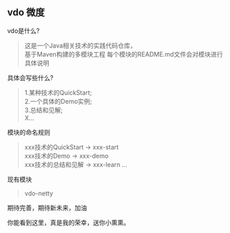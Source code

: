 ## vdo 微度
vdo是什么?
> 这是一个Java相关技术的实践代码仓库，  
> 基于Maven构建的多模块工程
> 每个模块的README.md文件会对模块进行具体说明     

具体会写些什么?
> 1.某种技术的QuickStart;  
> 2.一个具体的Demo实例;  
> 3.总结和见解;  
> X...  

模块的命名规则  
> xxx技术的QuickStart -> xxx-start  
> xxx技术的Demo -> xxx-demo  
> xxx技术的总结和见解 -> xxx-learn
> ...  

现有模块
> vdo-netty

期待完善，期待新未来，加油  

你能看到这里，真是我的荣幸，送你小熏熏。



